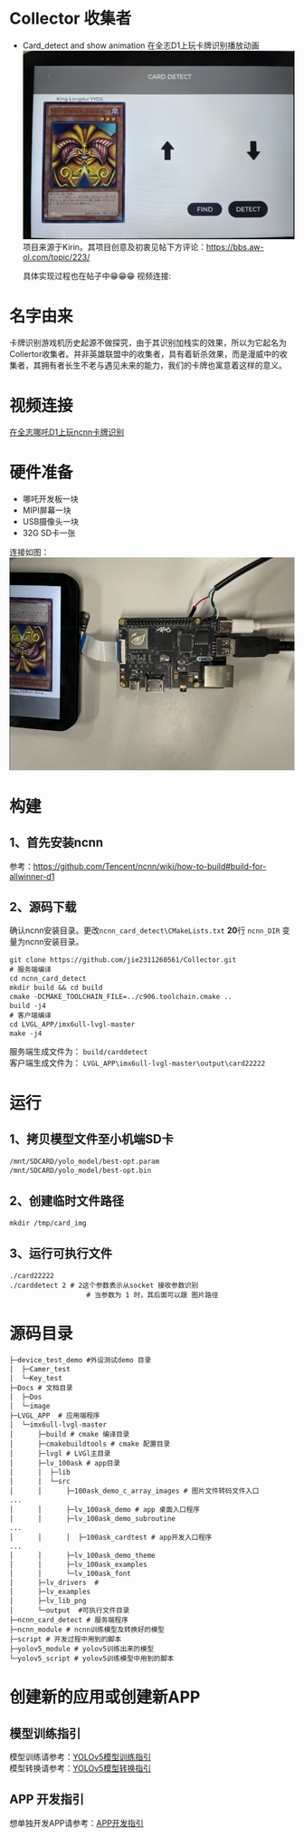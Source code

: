 # Collector 收集者
- Card_detect and show animation  在全志D1上玩卡牌识别播放动画
   ![collector](./Docs/image/1_App_contol.png)
   项目来源于Kirin。其项目创意及初衷见帖下方评论：https://bbs.aw-ol.com/topic/223/

   具体实现过程也在帖子中😁😁😁
   视频连接:

# 名字由来
   卡牌识别游戏机历史起源不做探究，由于其识别加栈实的效果，所以为它起名为Collertor收集者。并非英雄联盟中的收集者，具有着斩杀效果，而是漫威中的收集者，其拥有者长生不老与遇见未来的能力，我们的卡牌也寓意着这样的意义。

# 视频连接
[在全志哪吒D1上玩ncnn卡牌识别](https://b23.tv/5ZhRxH)

# 硬件准备
- 哪吒开发板一块
- MIPI屏幕一块
- USB摄像头一块
- 32G SD卡一张

连接如图：
![card_line_img](./Docs/image/2_Card_Mement.png)

# 构建
## 1、首先安装ncnn

参考：https://github.com/Tencent/ncnn/wiki/how-to-build#build-for-allwinner-d1

## 2、源码下载
确认ncnn安装目录。更改`ncnn_card_detect\CMakeLists.txt` **20**行 `ncnn_DIR` 变量为ncnn安装目录。

```shell
git clone https://github.com/jie2311260561/Collector.git
# 服务端编译
cd ncnn_card_detect
mkdir build && cd build
cmake -DCMAKE_TOOLCHAIN_FILE=../c906.toolchain.cmake ..
build -j4
# 客户端编译
cd LVGL_APP/imx6ull-lvgl-master
make -j4
```

服务端生成文件为： `build/carddetect`  
客户端生成文件为： `LVGL_APP\imx6ull-lvgl-master\output\card22222`


# 运行
## 1、拷贝模型文件至小机端SD卡

```shell
/mnt/SDCARD/yolo_model/best-opt.param
/mnt/SDCARD/yolo_model/best-opt.bin
```

## 2、创建临时文件路径
```Shell
mkdir /tmp/card_img
```
## 3、运行可执行文件
```
./card22222
./carddetect 2 # 2这个参数表示从socket 接收参数识别
				   # 当参数为 1 时，其后面可以跟 图片路径

```


# 源码目录

``` shell
├─device_test_demo #外设测试demo 目录
│  ├─Camer_test
│  └─Key_test
├─Docs # 文档目录
│  ├─Dos
│  └─image
├─LVGL_APP  # 应用端程序
│  └─imx6ull-lvgl-master
│      ├─build # cmake 编译目录
│      ├─cmakebuildtools # cmake 配置目录
│      ├─lvgl # LVGl主目录
│      ├─lv_100ask # app目录
│      │  ├─lib
│      │  └─src
│      │      ├─100ask_demo_c_array_images # 图片文件转码文件入口
...
│      │      ├─lv_100ask_demo # app 桌面入口程序
│      │      ├─lv_100ask_demo_subroutine
...
│      │      │  ├─100ask_cardtest # app开发入口程序
...
│      │      ├─lv_100ask_demo_theme
│      │      ├─lv_100ask_examples
│      │      └─lv_100ask_font
│      ├─lv_drivers  #
│      ├─lv_examples
│      ├─lv_lib_png
│      └─output  #可执行文件目录
├─ncnn_card_detect # 服务端程序
├─ncnn_module # ncnn训练模型及转换好的模型
├─script # 开发过程中用到的脚本
├─yolov5_module # yolov5训练出来的模型
└─yolov5_script # yolov5训练模型中用到的脚本
```


# 创建新的应用或创建新APP

## 模型训练指引
模型训练请参考：[YOLOv5模型训练指引](./yolov5_script/README.md)  
模型转换请参考：[YOLOv5模型转换指引](./yolov5_module/README.md)  



## APP 开发指引
想单独开发APP请参考：[APP开发指引](./LVGL_APP/README.md)